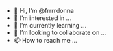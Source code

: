 - 👋 Hi, I’m @frrrrdonna
- 👀 I’m interested in ...
- 🌱 I’m currently learning ...
- 💞️ I’m looking to collaborate on ...
- 📫 How to reach me ...

<!---
frrrrdonna/frrrrdonna is a ✨ special ✨ repository because its `README.md` (this file) appears on your GitHub profile.
You can click the Preview link to take a look at your changes.
--->
